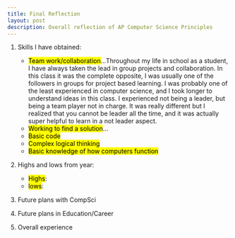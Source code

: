 ```yaml
---
title: Final Reflection
layout: post 
description: Overall reflection of AP Computer Science Principles
---
```

1. Skills I have obtained:
    - <mark>Team work/collaboration</mark>...Throughout my life in school as a student, I have always taken the lead in group projects and collaboration. In this class it was the complete opposite, I was usually one of the followers in groups for project based learning. I was probably one of the least experienced in computer science, and I took longer to understand ideas in this class. I experienced not being a leader, but being a team player not in charge. It was really different but I realized that you cannot be leader all the time, and it was actually super helpful to learn in a not leader aspect. 
    - <mark>Working to find a solution</mark>...
    - <mark>Basic code</mark>
    - <mark>Complex logical thinking</mark>
    - <mark>Basic knowledge of how computers function</mark>

2. Highs and lows from year:
    - <mark>Highs</mark>:
    - <mark>lows</mark>:

3. Future plans with CompSci
4. Future plans in Education/Career
5. Overall experience